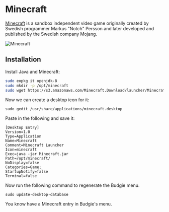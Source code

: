 # Minecraft

[Minecraft](https://minecraft.net) is a sandbox independent video game originally created by Swedish programmer Markus "Notch" Persson and later developed and published by the Swedish company Mojang.

![Minecraft](images/help-center/gaming/minecraft/minecraft.jpg)

## Installation

Install Java and Minecraft:

``` bash
sudo eopkg it openjdk-8
sudo mkdir -p /opt/minecraft
sudo wget https://s3.amazonaws.com/Minecraft.Download/launcher/Minecraft.jar -O /opt/minecraft/Minecraft.jar
```

Now we can create a desktop icon for it:

`sudo gedit /usr/share/applications/minecraft.desktop`

Paste in the following and save it:
```
[Desktop Entry]
Version=1.0
Type=Application
Name=Minecraft
Comment=Minecraft Launcher
Icon=minecraft
Exec=java -jar Minecraft.jar
Path=/opt/minecraft/
NoDisplay=false
Categories=Game;
StartupNotify=false
Terminal=false
```

Now run the following command to regenerate the Budgie menu.

`sudo update-desktop-database`

You know have a Minecraft entry in Budgie's menu.